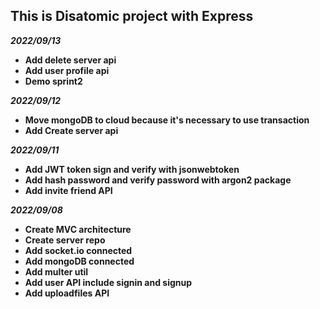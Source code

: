 ## **This is Disatomic project with Express**

**_2022/09/13_**

- **Add delete server api**
- **Add user profile api**
- **Demo sprint2**

**_2022/09/12_**

- **Move mongoDB to cloud because it's necessary to use transaction**
- **Add Create server api**

**_2022/09/11_**

- **Add JWT token sign and verify with jsonwebtoken**
- **Add hash password and verify password with argon2 package**
- **Add invite friend API**

**_2022/09/08_**

- **Create MVC architecture**
- **Create server repo**
- **Add socket.io connected**
- **Add mongoDB connected**
- **Add multer util**
- **Add user API include signin and signup**
- **Add uploadfiles API**
